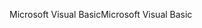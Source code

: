 <span data-ttu-id="bfe5a-101">Microsoft Visual Basic</span><span class="sxs-lookup"><span data-stu-id="bfe5a-101">Microsoft Visual Basic</span></span>